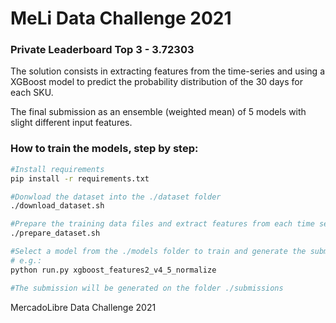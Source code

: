 # MeLi Data Challenge 2021

### Private Leaderboard Top 3 - 3.72303

The solution consists in extracting features from the time-series and using a XGBoost model to predict the probability distribution of the 30 days for each SKU.

The final submission as an ensemble (weighted mean) of 5 models with slight different input features.

### How to train the models, step by step:

```bash
#Install requirements
pip install -r requirements.txt

#Donwload the dataset into the ./dataset folder
./download_dataset.sh

#Prepare the training data files and extract features from each time series:
./prepare_dataset.sh

#Select a model from the ./models folder to train and generate the submission file.
# e.g.:
python run.py xgboost_features2_v4_5_normalize

#The submission will be generated on the folder ./submissions
```

MercadoLibre Data Challenge 2021